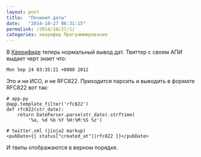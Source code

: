 ```yaml
---
layout: post
title:  "Починил даты"
date:   "2014-10-27 06:31:15"
permalink: /2014/10/27/1/
categories: кверифид Программирование
---
```


В [Кверифиде](http://queryfeed.net/) теперь нормальный вывод
дат. Твиттер с своем АПИ выдает черт знает что:

~~~
Mon Sep 24 03:35:21 +0000 2012
~~~

Это и ни ИСО, и не RFC822. Приходится парсить и выводить в формате
RFC822 вот так:

~~~
# app.py
@app.template_filter('rfc822')
def rfc822(str_date):
    return DateParser.parse(str_date).strftime(
        '%a, %d %b %Y %H:%M:%S %z')

# twitter.xml (jinja2 markup)
<pubDate>{{ status["created_at"]|rfc822 }}</pubDate>
~~~

И твиты отображаются в верном порядке.
